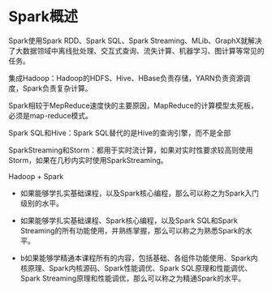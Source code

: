 #  Spark概述

Spark使用Spark RDD、Spark SQL、Spark Streaming、MLib、GraphX就解决了大数据领域中离线批处理、交互式查询、流失计算、机器学习、图计算等常见的任务。

集成Hadoop：Hadoop的HDFS、Hive、HBase负责存储，YARN负责资源调度，Spark负责复杂计算。

Spark相较于MepReduce速度快的主要原因，MapReduce的计算模型太死板，必须是map-reduce模式。

Spark SQL和Hive：Spark SQL替代的是Hive的查询引擎，而不是全部

SparkStreaming和Storm：都用于实时流计算，如果对实时性要求较高则使用Storm，如果在几秒内实时使用SparkStreaming。

Hadoop + Spark



- 如果能够学扎实基础课程，以及Spark核心编程，那么可以称之为Spark入门级别的水平。

- 如果能够学扎实基础课程、Spark核心编程，以及Spark SQL和Spark Streaming的所有功能使用，并熟练掌握，那么可以称之为熟悉Spark的水平。

- b如果能够学精通本课程所有的内容，包括基础、各组件功能使用、Spark内核原理、Spark内核源码、Spark性能调优、Spark SQL原理和性能调优、Spark Streaming原理和性能调优，那么可以称之为精通Spark的水平。